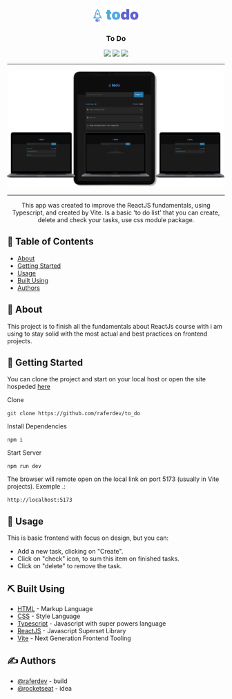 <p align="center">
  <a href="https://ignite-social-ten.vercel.app/">
 <img  height=40px src="./src/assets/logo.png" alt="Project logo"></a>
</p>

<h3 align="center">To Do</h3>

<p align="center">
<img src="https://img.shields.io/github/last-commit/raferdev/to_do?style=for-the-badge">
<img src="https://img.shields.io/github/languages/count/raferdev/to_do?style=for-the-badge">
<img src="https://img.shields.io/github/license/raferdev/to_do?style=for-the-badge">
</p>

---

<img src="./src/assets/readme-banner.png">

---

<p align="center"> This app was created to improve the ReactJS fundamentals, using Typescript, and created by Vite. Is a basic 'to do list' that you can create, delete and check your tasks, use css module package.
</p>

## 📝 Table of Contents

- [About](#about)
- [Getting Started](#getting_started)
- [Usage](#usage)
- [Built Using](#built_using)
- [Authors](#authors)

## 🧐 About <a name = "about"></a>

This project is to finish all the fundamentals about ReactJs course with i am using to stay solid with the most actual and best practices on frontend projects.

## 🏁 Getting Started <a name = "getting_started"></a>

You can clone the project and start on your local host or open the site hospeded <a href="https://ignite-social-ten.vercel.app">here</a>

Clone

```
git clone https://github.com/raferdev/to_do
```

Install Dependencies

```
npm i
```

Start Server

```
npm run dev
```

The browser will remote open on the local link on port 5173 (usually in Vite projects). Exemple .:

```
http://localhost:5173
```

## 🎈 Usage <a name="usage"></a>

This is basic frontend with focus on design, but you can:

- Add a new task, clicking on "Create".
- Click on "check" icon, to sum this item on finished tasks.
- Click on "delete" to remove the task.

## ⛏️ Built Using <a name = "built_using"></a>

- [HTML](https://developer.mozilla.org/pt-BR/docs/Web/HTML) - Markup Language
- [CSS](https://developer.mozilla.org/pt-BR/docs/Web/CSS) - Style Language
- [Typescript](https://developer.mozilla.org/pt-BR/docs/Web/typescript) - Javascript with super powers language
- [ReactJS](https://pt-br.reactjs.org/) - Javascript Superset Library
- [Vite](https://pt-br.reactjs.org/) - Next Generation Frontend Tooling

## ✍️ Authors <a name = "authors"></a>

- [@raferdev](https://github.com/raferdev) - build
- [@rocketseat](https://github.com/rocketseat) - idea

